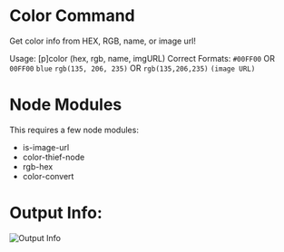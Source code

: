 # Color Command
Get color info from HEX, RGB, name, or image url!

Usage: [p]color (hex, rgb, name, imgURL)
Correct Formats:
`#00FF00` OR `00FF00`
`blue`
`rgb(135, 206, 235)` OR `rgb(135,206,235)`
`(image URL)`

# Node Modules
This requires a few node modules:
- is-image-url
- color-thief-node
- rgb-hex
- color-convert

# Output Info: 
![Output Info](https://i.imgur.com/hEWKQuh.png)
